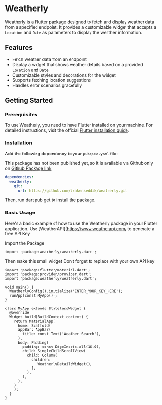 # Weatherly

Weatherly is a Flutter package designed to fetch and display weather data from a specified endpoint. It provides a customizable widget that accepts a `Location` and `Date` as parameters to display the weather information.

## Features

- Fetch weather data from an endpoint
- Display a widget that shows weather details based on a provided `Location` and `Date`
- Customizable styles and decorations for the widget
- Supports fetching location suggestions
- Handles error scenarios gracefully

## Getting Started

### Prerequisites

To use Weatherly, you need to have Flutter installed on your machine. For detailed instructions, visit the official [Flutter installation guide](https://flutter.dev/docs/get-started/install).

### Installation

Add the following dependency to your `pubspec.yaml` file:

This package has not been published yet, so it is available via Github only on [Github Package link](https://github.com/brakenseddik/weatherly)
```yaml
dependencies:
  weatherly:
    git:
      url: https://github.com/brakenseddik/weatherly.git
```
Then, run dart pub get to install the package.

### Basic Usage
Here's a basic example of how to use the Weatherly package in your Flutter application.
Use [WeatherAPI](https://www.weatherapi.com/ to generate a free API Key

Import the Package
```
import 'package:weatherly/weatherly.dart';
```
Then make this small widget
Don't forget to replace with your own API key

```
import 'package:flutter/material.dart';
import 'package:provider/provider.dart';
import 'package:weatherly/weatherly.dart';

void main() {
  WeatherlyConfig().initialize('ENTER_YOUR_KEY_HERE');
  runApp(const MyApp());
}

class MyApp extends StatelessWidget {
  @override
  Widget build(BuildContext context) {
    return MaterialApp(
      home: Scaffold(
      appBar: AppBar(
        title: const Text('Weather Search'),
      ),
      body: Padding(
        padding: const EdgeInsets.all(16.0),
        child: SingleChildScrollView(
          child: Column(
            children: [
               WeatherlyDetailsWidget(),      
            ],
          ),
        ),
      ),
    )
    );
  }
}

```
